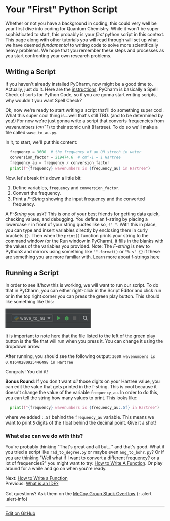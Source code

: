 # Your "First" Python Script

Whether or not you have a background in coding, this could very well be your first dive into coding for Quantum Chemistry. While it won't be super sophisticated to start, this probably is your _first_ python script in this context. This page along with other tutorials you will read through will set up what we have deemed _fundamental_ to writing code to solve more scientifically heavy problems. We hope that you remember these steps and processes as you start confronting your own research problems.  

## Writing a Script

If you haven't already installed PyCharm, now might be a good time to. Actually, just do it. Here are the [instructions](IntroToIDEs.md). PyCharm is basically a Spell Check of sorts for Python Code, so if you are gonna start writing scripts, why wouldn't you want Spell Check?

Ok, now we're ready to start writing a script that'll do something super cool.
What this super cool thing is...well that's still TBD. (and to be determined by you!)
For now we're just gonna write a script that converts frequencies from wavenumbers ($cm{^-1}$) to their atomic unit (Hartree).
To do so we'll make a file called `wave_to_au.py`.

In it, to start, we'll put this content:

```python
  frequency = 3600  # the frequency of an OH strech in water 
  conversion_factor = 219474.6  # cm^-1 = 1 Hartree
  frequency_au = frequency / conversion_factor
  print(f"{frequency} wavenumbers is {frequency_au} in Hartree")
```
Now, let's break this down a little bit:
1. Define variables, `frequency` and `conversion_factor`.
2. Convert the frequency. 
3. Print a _F-String_ showing the input frequency and the converted frequency. 

A _F-String_ you ask? This is one of your best friends for getting data quick, checking values, and debugging. You define an f-string by placing a lowercase `f` in front of your string quotes like so, `f" "`. With this in place, you can type and insert variables directly by enclosing them in curly brackets `{}`. Then when the `print()` function prints your string to the command window (or the Run window in PyCharm), it fills in the blanks with the values of the variables you provided. Note: The _F-string_ is new to Python3 and mirrors using something like `"".format()` or `"%.s" {}` if these are something you are more familiar with. Learn more about f-strings [here](https://realpython.com/python-f-strings/#f-strings-a-new-and-improved-way-to-format-strings-in-python)  

## Running a Script

In order to see if/how this is working, we will want to run our script. To do that in PyCharm, you can either right-click in the Script Editor and click run or in the top right corner you can press the green play button. This should like something like this:

![Pycharm run icon](img/run_icon.png)

It is important to note here that the file listed to the left of the green play button is the file that will run when you press it. You can change it using the dropdown arrow.

After running, you should see the following output:
```3600 wavenumbers is 0.01640280925446498 in Hartree```

Congrats! You did it! 

**Bonus Round**: If you don't want _all_ those digits on your Hartree value, you can edit the value that gets printed in the f-string. This is cool because it doesn't change the value of the variable `frequency_au`. In order to do this, you can tell the string how many values to print. This looks like:
```python
  print(f"{frequency} wavenumbers is {frequency_au:.5f} in Hartree")
```
where we added `:.5f` behind the `frequency_au` variable. This means we want to print `5` digits of the `f`loat behind the decimal point. Give it a shot!


### What else can we do with this?
You're probably thinking "That's great and all but..." and that's good. What if you tried a script like `rad_to_degree.py` or maybe even `ang_to_bohr.py`? Or if you are thinking "Well what if I want to convert a different frequency? or a lot of frequencies?" you might want to try: [How to Write A Function](HowToWriteAFunction.md). Or play around for a while and go on when you're ready.


<span class="text-muted">Next:</span>
 [How to Write a Function](HowToWriteAFunction.md)<br/>
<span class="text-muted">Previous:</span>
 [What is an IDE?](IntroToIDEs.md)

Got questions? Ask them on the [McCoy Group Stack Overflow](https://stackoverflow.com/c/mccoygroup/questions/ask)
{: .alert .alert-info}

---
[Edit on GitHub <i class="fab fa-github" aria-hidden="true"></i>](https://github.com/McCoyGroup/References/edit/gh-pages/McCoy%20Group%20Code%20Academy/GettingStarted/CommonIssues.md)
